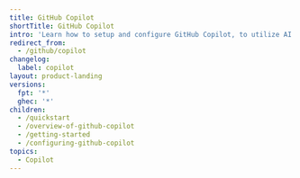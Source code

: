 ```yaml
---
title: GitHub Copilot
shortTitle: GitHub Copilot
intro: 'Learn how to setup and configure GitHub Copilot, to utilize AI pair programming and get autocomplete-style suggestions as you write code.'
redirect_from:
  - /github/copilot
changelog:
  label: copilot
layout: product-landing
versions:
  fpt: '*'
  ghec: '*'
children:
  - /quickstart
  - /overview-of-github-copilot
  - /getting-started
  - /configuring-github-copilot
topics: 
  - Copilot
---
```


